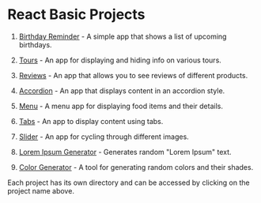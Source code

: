# React Basic Projects

01. [Birthday Reminder](01-Birthday-reminder) - A simple app that shows a list of upcoming birthdays.

02. [Tours](02-Tours) - An app for displaying and hiding info on various tours.

03. [Reviews](03-Reviews) - An app that allows you to see reviews of different products.

04. [Accordion](04-Accordion) - An app that displays content in an accordion style.

05. [Menu](05-Menu) - A menu app for displaying food items and their details.

06. [Tabs](06-Tabs) - An app to display content using tabs.

07. [Slider](07-Slider) - An app for cycling through different images.

08. [Lorem Ipsum Generator](08-lorem-ipsum) - Generates random "Lorem Ipsum" text.

09. [Color Generator](09-Color-generator) - A tool for generating random colors and their shades.

Each project has its own directory and can be accessed by clicking on the project name above.


